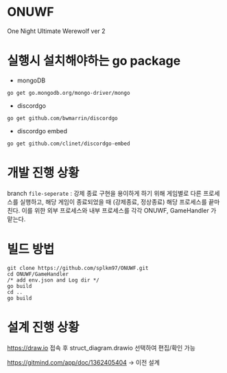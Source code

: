 # ONUWF
One Night Ultimate Werewolf ver 2

# 실행시 설치해야하는 go package

- mongoDB
```
go get go.mongodb.org/mongo-driver/mongo
```

- discordgo
```
go get github.com/bwmarrin/discordgo
```

- discordgo embed
```
go get github.com/clinet/discordgo-embed
```

# 개발 진행 상황

branch `file-seperate` : 강제 종료 구현을 용이하게 하기 위해 게임별로 다른 프로세스를 실행하고, 해당 게임이 종료되었을 때 (강제종료, 정상종료) 해당 프로세스를 끝마친다. 이를 위한 외부 프로세스와 내부 프로세스를 각각 ONUWF, GameHandler 가 맡는다.

# 빌드 방법

```
git clone https://github.com/splkm97/ONUWF.git
cd ONUWF/GameHandler
/* add env.json and Log dir */
go build
cd ..
go build
```

# 설계 진행 상황

https://draw.io 접속 후 struct_diagram.drawio 선택하여 편집/확인 가능

https://gitmind.com/app/doc/1362405404 -> 이전 설계
